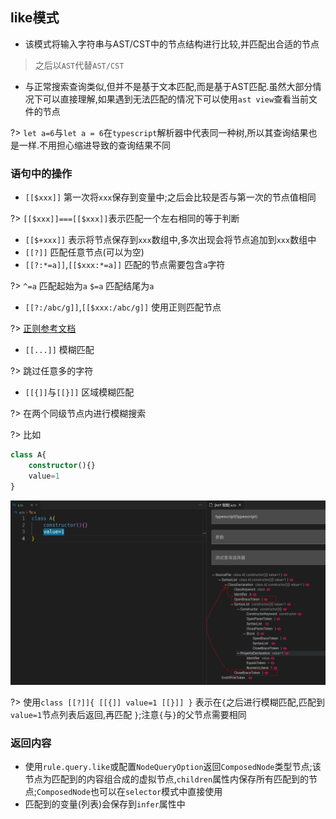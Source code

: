 ## like模式
- 该模式将输入字符串与AST/CST中的节点结构进行比较,并匹配出合适的节点
> 之后以`AST`代替`AST/CST`
- 与正常搜索查询类似,但并不是基于文本匹配,而是基于AST匹配.虽然大部分情况下可以直接理解,如果遇到无法匹配的情况下可以使用`ast view`查看当前文件的节点

?> `let a=6`与`let a = 6`在`typescript`解析器中代表同一种树,所以其查询结果也是一样.不用担心缩进导致的查询结果不同

### 语句中的操作

- `[[$xxx]]` 第一次将`xxx`保存到变量中;之后会比较是否与第一次的节点值相同

?> `[[$xxx]]===[[$xxx]]`表示匹配一个左右相同的等于判断
- `[[$+xxx]]` 表示将节点保存到`xxx`数组中,多次出现会将节点追加到`xxx`数组中
- `[[?]]` 匹配任意节点(可以为空)
- `[[?:*=a]]`,`[[$xxx:*=a]]` 匹配的节点需要包含`a`字符

?> `^=a` 匹配起始为`a` `$=a` 匹配结尾为`a` 

- `[[?:/abc/g]]`,`[[$xxx:/abc/g]]` 使用正则匹配节点

?> [正则参考文档](https://developer.mozilla.org/en-US/docs/Web/JavaScript/Guide/Regular_expressions)

- `[[...]]` 模糊匹配

?> 跳过任意多的字符

- `[[{]]`与`[[}]]` 区域模糊匹配

?> 在两个同级节点内进行模糊搜索

?> 比如
```ts
class A{
    constructor(){}
    value=1
}
```
![树](../image/like/like-scope.png)

?> 使用`class [[?]]{ [[{]] value=1 [[}]] }` 表示在`{`之后进行模糊匹配,匹配到`value=1`节点列表后返回,再匹配 `}`;注意`{`与`}`的父节点需要相同

### 返回内容
- 使用`rule.query.like`或配置`NodeQueryOption`返回`ComposedNode`类型节点;该节点为匹配到的内容组合成的虚拟节点,`children`属性内保存所有匹配到的节点;`ComposedNode`也可以在`selector`模式中直接使用
- 匹配到的变量(列表)会保存到`infer`属性中